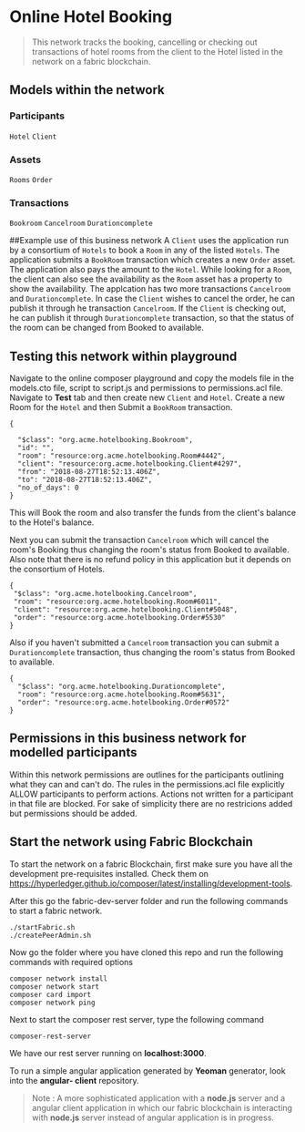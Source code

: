# Online Hotel Booking 

>This network tracks the booking, cancelling or checking out transactions of hotel rooms from the client to the Hotel listed in the network on a fabric blockchain.

## Models within the network

### Participants
`Hotel` `Client`

### Assets
`Rooms` `Order`

### Transactions
`Bookroom` `Cancelroom` `Durationcomplete`

##Example use of this business network
A `Client` uses the application run by a consortium of `Hotels` to book a `Room` in any 
of the listed `Hotels`. The application submits a `BookRoom` transaction which creates a 
new `Order` asset. The application also pays the amount to the `Hotel`. While looking for
a `Room`, the client can also see the availability as the `Room` asset has a property to 
show the availability. The applcation has two more transactions `Cancelroom` and `Durationcomplete`. In case the `Client` wishes to cancel the order, he can publish it 
through he transaction `Cancelroom`. If the `Client` is checking out, he can publish 
it through `Durationcomplete` transaction, so that the status of the room can be changed
from Booked to available.

## Testing this network within playground
Navigate to the online composer playground and copy the models file in the models.cto file, script to script.js and permissions to permissions.acl file. Navigate to **Test** tab and 
then create new `Client` and `Hotel`. Create a new Room for the `Hotel` and then Submit 
a `BookRoom` transaction.

```
{
  
  "$class": "org.acme.hotelbooking.Bookroom",
  "id": "",
  "room": "resource:org.acme.hotelbooking.Room#4442",
  "client": "resource:org.acme.hotelbooking.Client#4297",
  "from": "2018-08-27T18:52:13.406Z",
  "to": "2018-08-27T18:52:13.406Z",
  "no_of_days": 0
}
```
 This will Book the room and also transfer the funds from the client's balance to the 
 Hotel's balance. 

 Next you can submit the transaction `Cancelroom` which will cancel the room's Booking thus changing the room's status from Booked to available. Also note that there is no
 refund policy in this application but it depends on the consortium of Hotels.

 ```
 {
  "$class": "org.acme.hotelbooking.Cancelroom",
  "room": "resource:org.acme.hotelbooking.Room#6011",
  "client": "resource:org.acme.hotelbooking.Client#5048",
  "order": "resource:org.acme.hotelbooking.Order#5530"
}
```

Also if you haven't submitted a `Cancelroom` transaction you can submit a `Durationcomplete` transaction, thus changing the room's status from Booked to available.

```
{
  "$class": "org.acme.hotelbooking.Durationcomplete",
  "room": "resource:org.acme.hotelbooking.Room#5631",
  "order": "resource:org.acme.hotelbooking.Order#0572"
}
```

## Permissions in this business network for modelled participants
Within this network permissions are outlines for the participants outlining what they can and can't do. The rules in the permissions.acl file explicitly ALLOW participants to perform actions. Actions not written for a participant in that file are blocked.
For sake of simplicity there are no restricions added but permissions should be added.

## Start the network using Fabric Blockchain
To start the network on a fabric Blockchain, first make sure you have all the development pre-requisites installed. Check them on <https://hyperledger.github.io/composer/latest/installing/development-tools>.

After this go the fabric-dev-server folder  and run the following commands to start a fabric network.

```
./startFabric.sh
./createPeerAdmin.sh
```

Now go the folder where you have cloned this repo and run the following commands with required options

```
composer network install
composer network start
composer card import 
composer network ping
```

Next to start the composer rest server, type the following command

```
composer-rest-server
```
 
We have our rest server running on __localhost:3000__.

To run a simple angular application generated by __Yeoman__ generator, look into the __angular- client__ repository.


 >Note : A more sophisticated application with a **node.js** server and a angular client application in which our fabric blockchain is interacting with **node.js** server instead of angular application is in progress.



